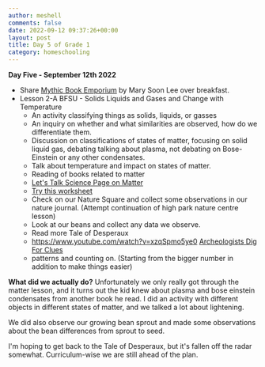 ```yaml
---
author: meshell
comments: false
date: 2022-09-12 09:37:26+00:00
layout: post
title: Day 5 of Grade 1
category: homeschooling
---
```


**Day Five - September 12th 2022**

- Share [Mythic Book Emporium](https://dreamforge.mywebportal.app/dreamforge/stories/show/mythic-book-emporium-mary-soon-lee) by Mary Soon Lee over breakfast.
- Lesson 2-A BFSU - Solids Liquids and Gases and Change with Temperature
    - An activity classifying things as solids, liquids, or gasses
    - An inquiry on whether and what similarities are observed, how do we differentiate them.
    - Discussion on classifications of states of matter, focusing on solid liquid gas, debating talking about plasma, not debating on Bose-Einstein or any other condensates.
    - Talk about temperature and impact on states of matter.
    - Reading of books related to matter
    - [Let's Talk Science Page on Matter](https://letstalkscience.ca/educational-resources/backgrounders/states-matter)
    - [Try this worksheet](https://www.liveworksheets.com/worksheets/en/Natural_Science/Matter/States_of_matter_mu624210rc)  
    - Check on our Nature Square and collect some observations in our nature journal. (Attempt continuation of high park nature centre lesson)
    - Look at our beans and collect any data we observe.
    - Read more Tale of Desperaux
    - https://www.youtube.com/watch?v=xzqSpmo5ye0  [Archeologists Dig For Clues](https://www.youtube.com/watch?v=cY_dr_NOha4)
    -  patterns and counting on. (Starting from the bigger number in addition to make things easier)

**What did we actually do?**
Unfortunately we only really got through the matter lesson, and it turns out the kid knew about plasma and bose einstein condensates from another book he read. I did an activity with different objects in different states of matter, and we talked a lot about lightening.

We did also observe our growing bean sprout and made some observations about the bean differences from sprout to seed.

I'm hoping to get back to the Tale of Desperaux, but it's fallen off the radar somewhat. Curriculum-wise we are still ahead of the plan.
